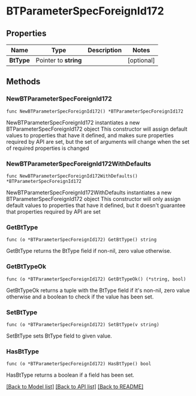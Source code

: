 # BTParameterSpecForeignId172

## Properties

Name | Type | Description | Notes
------------ | ------------- | ------------- | -------------
**BtType** | Pointer to **string** |  | [optional] 

## Methods

### NewBTParameterSpecForeignId172

`func NewBTParameterSpecForeignId172() *BTParameterSpecForeignId172`

NewBTParameterSpecForeignId172 instantiates a new BTParameterSpecForeignId172 object
This constructor will assign default values to properties that have it defined,
and makes sure properties required by API are set, but the set of arguments
will change when the set of required properties is changed

### NewBTParameterSpecForeignId172WithDefaults

`func NewBTParameterSpecForeignId172WithDefaults() *BTParameterSpecForeignId172`

NewBTParameterSpecForeignId172WithDefaults instantiates a new BTParameterSpecForeignId172 object
This constructor will only assign default values to properties that have it defined,
but it doesn't guarantee that properties required by API are set

### GetBtType

`func (o *BTParameterSpecForeignId172) GetBtType() string`

GetBtType returns the BtType field if non-nil, zero value otherwise.

### GetBtTypeOk

`func (o *BTParameterSpecForeignId172) GetBtTypeOk() (*string, bool)`

GetBtTypeOk returns a tuple with the BtType field if it's non-nil, zero value otherwise
and a boolean to check if the value has been set.

### SetBtType

`func (o *BTParameterSpecForeignId172) SetBtType(v string)`

SetBtType sets BtType field to given value.

### HasBtType

`func (o *BTParameterSpecForeignId172) HasBtType() bool`

HasBtType returns a boolean if a field has been set.


[[Back to Model list]](../README.md#documentation-for-models) [[Back to API list]](../README.md#documentation-for-api-endpoints) [[Back to README]](../README.md)


